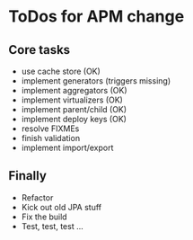 # ToDos for APM change

## Core tasks

 * use cache store (OK)
 * implement generators (triggers missing)
 * implement aggregators (OK)
 * implement virtualizers (OK)
 * implement parent/child (OK)
 * implement deploy keys (OK)
 * resolve FIXMEs
 * finish validation
 * implement import/export

## Finally

 * Refactor
 * Kick out old JPA stuff
 * Fix the build
 * Test, test, test …
